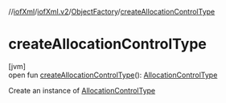 //[iofXml](../../../index.md)/[iofXml.v2](../index.md)/[ObjectFactory](index.md)/[createAllocationControlType](create-allocation-control-type.md)

# createAllocationControlType

[jvm]\
open fun [createAllocationControlType](create-allocation-control-type.md)(): [AllocationControlType](../-allocation-control-type/index.md)

Create an instance of [AllocationControlType](../-allocation-control-type/index.md)
